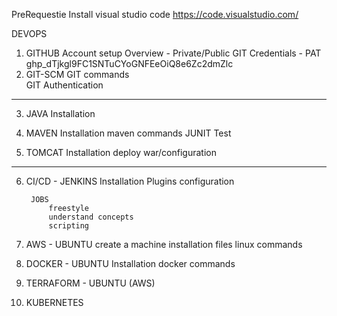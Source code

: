 PreRequestie
    Install visual studio code
        https://code.visualstudio.com/


DEVOPS

1. GITHUB
        Account setup
        Overview - Private/Public
        GIT Credentials - PAT 
            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
2. GIT-SCM
        GIT commands        
        GIT Authentication
------------------------------------------------------------------------        
3. JAVA
        Installation

4. MAVEN
        Installation
        maven commands
        JUNIT Test
    
5. TOMCAT
        Installation
        deploy war/configuration

-------------------------------------------------------------------------

6. CI/CD - JENKINS
        Installation
        Plugins configuration

        JOBS
            freestyle
            understand concepts
            scripting 

7. AWS - UBUNTU
            create a machine
            installation files
            linux commands 

9. DOCKER - UBUNTU
            Installation
            docker commands

10. TERRAFORM - UBUNTU (AWS)

11. KUBERNETES


